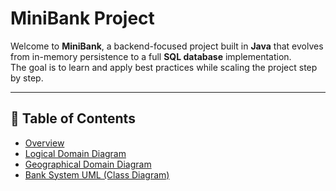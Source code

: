 # MiniBank Project

Welcome to **MiniBank**, a backend-focused project built in **Java** that evolves from in-memory persistence to a full **SQL database** implementation.  
The goal is to learn and apply best practices while scaling the project step by step.

---

## 📑 Table of Contents
- [Overview](docs/overview.md)
- [Logical Domain Diagram](docs/logical-domain.md)
- [Geographical Domain Diagram](docs/geographical-domain.md)
- [Bank System UML (Class Diagram)](docs/bank-system-uml.md)
